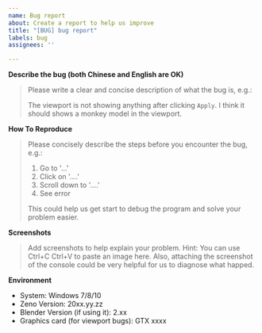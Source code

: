 ```yaml
---
name: Bug report
about: Create a report to help us improve
title: "[BUG] bug report"
labels: bug
assignees: ''

---
```


<!--
Contributor guidelines: https://github.com/zenustech/zeno/blob/master/CONTRIBUTING.md

Please take some time to fill the blanks completely, this help us understand your problem easier.
Therefore *you get a better answer, faster*, thanks for your support!
-->

**Describe the bug (both Chinese and English are OK)**
> Please write a clear and concise description of what the bug is, e.g.:
>
> The viewport is not showing anything after clicking `Apply`.
> I think it should shows a monkey model in the viewport.


**How To Reproduce**
> Please concisely describe the steps before you encounter the bug, e.g.:
>
> 1. Go to '...'
> 2. Click on '....'
> 3. Scroll down to '....'
> 4. See error
>
> This could help us get start to debug the program and solve your problem easier.


**Screenshots**
> Add screenshots to help explain your problem.
> Hint: You can use Ctrl+C Ctrl+V to paste an image here.
> Also, attaching the screenshot of the console could be very helpful for us to diagnose what happed.


**Environment**
 - System: Windows 7/8/10
 - Zeno Version: 20xx.yy.zz
 - Blender Version (if using it): 2.xx
 - Graphics card (for viewport bugs): GTX xxxx

